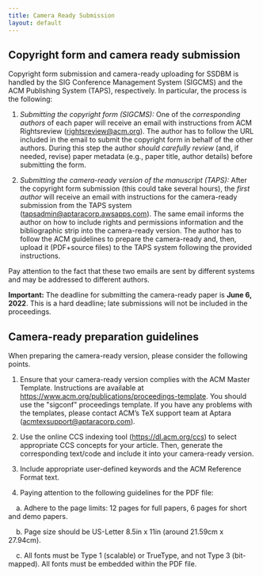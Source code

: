 ```yaml
---
title: Camera Ready Submission
layout: default
---
```


## Copyright form and camera ready submission

Copyright form submission and camera-ready uploading for SSDBM is handled by the SIG Conference Management System (SIGCMS) and the ACM Publishing System (TAPS), respectively. In particular, the process is the following:

1. *Submitting the copyright form (SIGCMS):* One of the *corresponding authors* of each paper will receive an email with instructions from ACM Rightsreview (<rightsreview@acm.org>). The author has to follow the URL included in the email to submit the copyright form in behalf of the other authors. During this step the author *should carefully review* (and, if needed, revise) paper metadata (e.g., paper title, author details) before submitting the form.

2. *Submitting the camera-ready version of the manuscript (TAPS):* After the copyright form submission (this could take several hours), the *first author* will receive an email with instructions for the camera-ready submission from the TAPS system (<tapsadmin@aptaracorp.awsapps.com>). The same email informs the author on how to include rights and permissions information and the bibliographic strip into the camera-ready version. The author has to follow the ACM guidelines to prepare the camera-ready and, then, upload it (PDF+source files) to the TAPS system following the provided instructions.

Pay attention to the fact that these two emails are sent by different systems and may be addressed to different authors.

**Important:** The deadline for submitting the camera-ready paper is **June 6, 2022**. This is a hard deadline; late submissions will not be included in the proceedings.

## Camera-ready preparation guidelines

When preparing the camera-ready version, please consider the following points.

1. Ensure that your camera-ready version complies with the ACM Master Template. Instructions are available at <https://www.acm.org/publications/proceedings-template>.
You should use the "sigconf" proceedings template. If you have any problems with the templates, please contact ACM’s TeX support team at Aptara (<acmtexsupport@aptaracorp.com>).

2. Use the online CCS indexing tool (<https://dl.acm.org/ccs>) to select appropriate CCS concepts for your article. Then, generate the corresponding text/code and include it into your camera-ready version.

3. Include appropriate user-defined keywords and the ACM Reference Format text.

4. Paying attention to the following guidelines for the PDF file:

&nbsp;&nbsp;&nbsp;  a. Adhere to the page limits: 12 pages for full papers, 6 pages for short and demo papers.

&nbsp;&nbsp;&nbsp;  b. Page size should be US-Letter 8.5in x 11in (around 21.59cm x 27.94cm).

&nbsp;&nbsp;&nbsp;  c. All fonts must be Type 1 (scalable) or TrueType, and not Type 3 (bit-mapped). All fonts must be embedded within the PDF file.
